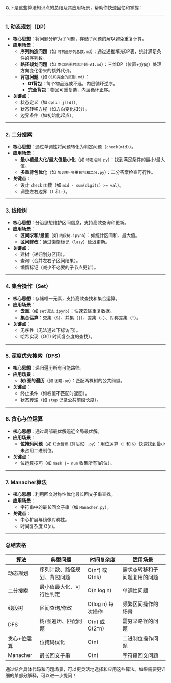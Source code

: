 以下是这些算法知识点的总结及其应用场景，帮助你快速回忆和掌握：

---

### 1. **动态规划（DP）**
- **核心思想**：将问题分解为子问题，存储子问题的解以避免重复计算。
- **应用场景**：
  - **序列构造问题**（如 `可构造序列总数.md`）：通过递推填充DP表，统计满足条件的序列数。
  - **路径规划问题**（如 `类似地图的练习题-AI.md`）：三维DP（位置+方向）处理方向变化带来的额外代价。
  - **背包问题**（如 `01和完全的区别.md`）：
    - **01背包**：每个物品选或不选，内层循环逆序。
    - **完全背包**：物品可重复选，内层循环正序。
- **关键点**：
  - 状态定义（如 `dp[i][j][d]`）。
  - 状态转移方程（如方向变化扣分）。
  - 边界条件（如初始化起点）。

---

### 2. **二分搜索**
- **核心思想**：通过单调性将问题转化为判定问题（`check(mid)`）。
- **应用场景**：
  - **最小值最大化/最大值最小化**（如 `特定准则.py`）：找到满足条件的最小/最大值。
  - **多重背包优化**（如 `加训啦-多重背包和二分.py`）：二分答案检查可行性。
- **关键点**：
  - 设计 `check` 函数（如 `mid - sum(digits) >= val`）。
  - 调整左右边界（`l` 和 `r`）。

---

### 3. **线段树**
- **核心思想**：分治思想维护区间信息，支持高效查询和更新。
- **应用场景**：
  - **区间求和/最值**（如 `线段树.ipynb`）：如统计区间和、最大值。
  - **区间修改**：通过懒惰标记（`lazy`）延迟更新。
- **关键点**：
  - 建树（递归划分区间）。
  - 查询（合并左右子区间结果）。
  - 懒惰标记（减少不必要的子节点更新）。

---

### 4. **集合操作（Set）**
- **核心思想**：存储唯一元素，支持高效查找和集合运算。
- **应用场景**：
  - **去重**（如 `set语法.ipynb`）：快速去除重复数据。
  - **集合运算**：交集（`&`）、并集（`|`）、差集（`-`）、对称差集（`^`）。
- **关键点**：
  - 无序性（无法通过下标访问）。
  - 哈希实现（O(1) 时间复杂度的查找）。

---

### 5. **深度优先搜索（DFS）**
- **核心思想**：递归遍历所有可能路径。
- **应用场景**：
  - **树/图的遍历**（如 `团建.py`）：匹配两棵树的公共前缀。
- **关键点**：
  - 终止条件（如权值不匹配时返回）。
  - 状态传递（如 `step` 记录公共前缀长度）。

---

### 6. **贪心与位运算**
- **核心思想**：通过局部最优解逼近全局最优解。
- **应用场景**：
  - **位掩码问题**（如 `妇女唇膏【算法赛】.py`）：用位运算（`|` 和 `&`）快速找到最小未占用二进制位。
- **关键点**：
  - 位运算技巧（如 `mask |= num` 收集所有1的位）。

---

### 7. **Manacher算法**
- **核心思想**：利用回文对称性优化最长回文子串查找。
- **应用场景**：
  - 字符串中的最长回文子串（如 `Manacher.py`）。
- **关键点**：
  - 中心扩展与镜像对称性。
  - 时间复杂度 O(n)。

---

### 总结表格
| **算法**       | **典型问题**                          | **时间复杂度**      | **适用场景**                     |
|----------------|---------------------------------------|---------------------|----------------------------------|
| 动态规划       | 序列计数、路径规划、背包问题          | O(n²) 或 O(nk)      | 需状态转移和子问题复用的问题     |
| 二分搜索       | 最小值最大化、可行性判定              | O(n log n)          | 单调性问题                       |
| 线段树         | 区间查询/修改                         | O(log n) 每次操作   | 频繁区间操作的场景               |
| DFS            | 树/图遍历、匹配问题                   | O(n) 或 O(2^n)      | 需穷举路径的问题                 |
| 贪心+位运算    | 位掩码优化                            | O(n)                | 二进制位操作问题                 |
| Manacher       | 最长回文子串                          | O(n)                | 字符串回文问题                   |

通过结合具体代码和问题场景，可以更灵活地选择和应用这些算法。如果需要更详细的某部分解释，可以进一步提问！